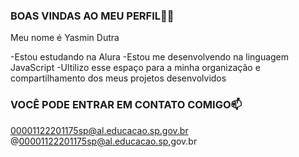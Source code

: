 ### BOAS VINDAS AO MEU PERFIL💙💙

Meu nome é Yasmin Dutra

-Estou estudando na Alura
-Estou me desenvolvendo na linguagem JavaScript
-Ultilizo esse espaço para a minha organização e compartilhamento dos meus projetos desenvolvidos

### VOCÊ PODE ENTRAR EM CONTATO COMIGO📫
00001122201175sp@al.educacao.sp.gov.br
@00001122201175sp@al.educacao.sp,gov.br

